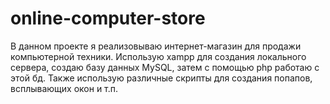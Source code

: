 # online-computer-store
В данном проекте я реализовываю интернет-магазин для продажи компьютерной техники. Использую xampp для создания локального сервера, создаю базу данных MySQL, затем с помощью php работаю с этой бд. Также использую различные скрипты для создания попапов, всплывающих окон и т.п.
